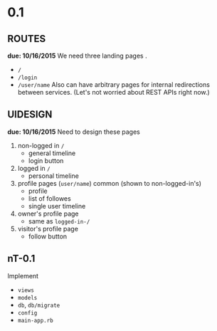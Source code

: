 # 0.1

## ROUTES
**due: 10/16/2015**
We need three landing pages .
* `/`
* `/login`
* `/user/name`
Also can have arbitrary pages for internal redirections between services.
(Let's not worried about REST APIs right now.)

## UIDESIGN
**due: 10/16/2015**
Need to design these pages

1. non-logged in `/` 
    * general timeline
    * login button
1. logged in `/`
    * personal timeline
1. profile pages (`user/name`) common (shown to non-logged-in's)
    * profile
    * list of followes
    * single user timeline
1. owner's profile page
    * same as `logged-in-/`
1. visitor's profile page
    * follow button

## nT-0.1
Implement 

* `views`
* `models`
* `db`, `db/migrate`
* `config`
* `main-app.rb`
